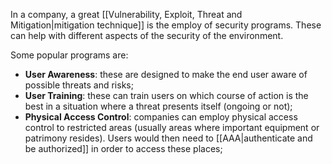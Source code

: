 In a company, a great [[Vulnerability, Exploit, Threat and Mitigation|mitigation technique]] is the employ of security programs. These can help with different aspects of the security of the environment.

Some popular programs are:

- **User Awareness**: these are designed to make the end user aware of possible threats and risks;
- **User Training**: these can train users on which course of action is the best in a situation where a threat presents itself (ongoing or not);
- **Physical Access Control**: companies can employ physical access control to restricted areas (usually areas where important equipment or patrimony resides). Users would then need to [[AAA|authenticate and be authorized]] in order to access these places;


